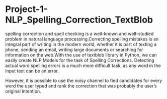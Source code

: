 # Project-1-NLP_Spelling_Correction_TextBlob
spelling correction and spell checking is a well-known and well-studied problem in natural language processing.Correcting spelling mistakes is an integral part of writing in the modern world, whether it is part of texting a phone, sending an email, writing large documents or searching for information on the web.With the use of textblob library in Python, we can easily create NLP Models for the task of Spelling Corrections. Detecting actual word spelling errors is a much more difficult task, as any word in the input text can be an error. 

However, it is possible to use the noisy channel to find candidates for every word the user typed and rank the correction that was probably the user’s original intention.
